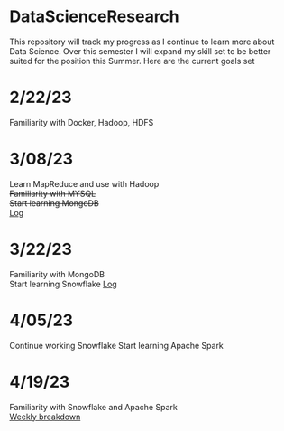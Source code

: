 # DataScienceResearch
This repository will track my progress as I continue to learn more about Data Science.
Over this semester I will expand my skill set to be better suited for the position this Summer.
Here are the current goals set
# 2/22/23
Familiarity with Docker, Hadoop, HDFS
# 3/08/23   
Learn MapReduce and use with Hadoop  
~~Familiarity with MYSQL~~  
~~Start learning MongoDB~~  
[Log](https://fastasjamesschool.github.io/DataScienceResearch/WeeklyUpdates/2-22to3-8/)
# 3/22/23
Familiarity with MongoDB  
Start learning Snowflake
[Log](https://fastasjamesschool.github.io/DataScienceResearch/WeeklyUpdates/2-8to3-22/)
# 4/05/23
Continue working Snowflake
Start learning Apache Spark
# 4/19/23
Familiarity with Snowflake and Apache Spark  
[Weekly breakdown](https://fastasjamesschool.github.io/DataScienceResearch/WeeklyUpdates/)
